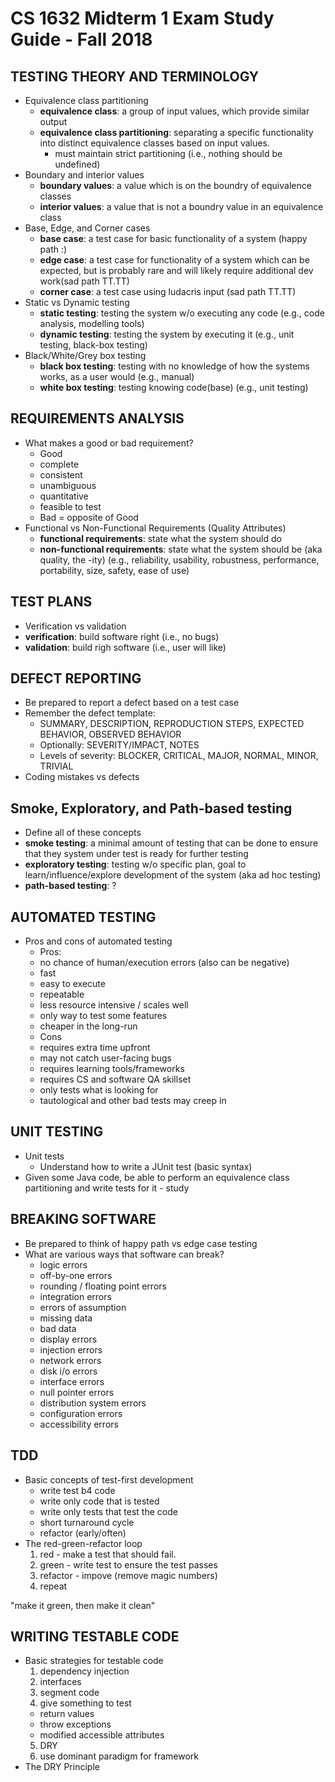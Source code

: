 # CS 1632 Midterm 1 Exam Study Guide - Fall 2018

## TESTING THEORY AND TERMINOLOGY
* Equivalence class partitioning
  * **equivalence class**: a group of input values, which provide similar output
  * **equivalence class partitioning**: separating a specific functionality into distinct equivalence classes based on input values.
    * must maintain strict partitioning (i.e., nothing should be undefined)
* Boundary and interior values
    * **boundary values**: a value which is on the boundry of equivalence classes
    * **interior values**: a value that is not a boundry value in an equivalence class
* Base, Edge, and Corner cases
    * **base case**: a test case for basic functionality of a system (happy path :)
    * **edge case**: a test case for functionality of a system which can be expected, but is probably rare and will likely require additional dev work(sad path TT.TT)
    * **corner case**: a test case using ludacris input (sad path TT.TT)
* Static vs Dynamic testing
    * **static testing**: testing the system w/o executing any code (e.g., code analysis, modelling tools)
    * **dynamic testing**: testing the system by executing it (e.g., unit testing, black-box testing)
* Black/White/Grey box testing
    * **black box testing**: testing with no knowledge of how the systems works, as a user would (e.g., manual)
    * **white box testing**: testing knowing code(base) (e.g., unit testing)

## REQUIREMENTS ANALYSIS
* What makes a good or bad requirement?
  * Good
   * complete
   * consistent
   * unambiguous
   * quantitative
   * feasible to test
  * Bad = opposite of Good
* Functional vs Non-Functional Requirements  (Quality Attributes)
  * **functional requirements**: state what the system should do
  * **non-functional requirements**: state what the system should be (aka quality, the -ity) (e.g., reliability, usability, robustness, performance, portability, size, safety, ease of use)

## TEST PLANS
* Verification vs validation
 * **verification**: build software right (i.e., no bugs)
 * **validation**: build righ software (i.e., user will like)

## DEFECT REPORTING
* Be prepared to report a defect based on a test case
* Remember the defect template:
  * SUMMARY, DESCRIPTION, REPRODUCTION STEPS, EXPECTED BEHAVIOR, OBSERVED BEHAVIOR
  * Optionally: SEVERITY/IMPACT, NOTES
  * Levels of severity: BLOCKER, CRITICAL, MAJOR, NORMAL, MINOR, TRIVIAL
* Coding mistakes vs defects

## Smoke, Exploratory, and Path-based testing
* Define all of these concepts
 * **smoke testing**: a minimal amount of testing that can be done to ensure that they system under test is ready for further testing
 * **exploratory testing**: testing w/o specific plan, goal to learn/influence/explore development of the system (aka ad hoc testing)
 * **path-based testing**: ?

## AUTOMATED TESTING
* Pros and cons of automated testing
   * Pros: 
    - no chance of human/execution errors (also can be negative)
    - fast
    - easy to execute
    - repeatable
    - less resource intensive / scales well
    - only way to test some features
    - cheaper in the long-run
   * Cons
    - requires extra time upfront
    - may not catch user-facing bugs
    - requires learning tools/frameworks
    - requires CS and software QA skillset
    - only tests what is looking for
    - tautological and other bad tests may creep in

## UNIT TESTING
* Unit tests
  * Understand how to write a JUnit test (basic syntax)
* Given some Java code, be able to perform an equivalence class partitioning and write tests for it - study

## BREAKING SOFTWARE
* Be prepared to think of happy path vs edge case testing
* What are various ways that software can break?
   - logic errors
   - off-by-one errors
   - rounding / floating point errors
   - integration errors
   - errors of assumption
   - missing data
   - bad data
   - display errors
   - injection errors
   - network errors
   - disk i/o errors
   - interface errors
   - null pointer errors
   - distribution system errors
   - configuration errors
   - accessibility errors

## TDD
* Basic concepts of test-first development
   * write test b4 code
   * write only code that is tested
   * write only tests that test the code
   * short turnaround cycle
   * refactor (early/often)
* The red-green-refactor loop
    1. red - make a test that should fail.
    2. green - write test to ensure the test passes
    3. refactor - impove (remove magic numbers)
    4. repeat
 
 "make it green, then make it clean"

## WRITING TESTABLE CODE
* Basic strategies for testable code
    1. dependency injection
    2. interfaces 
    3. segment code
    4. give something to test
     - return values
     - throw exceptions
     - modified accessible attributes
    5. DRY
    6. use dominant paradigm for framework
* The DRY Principle
